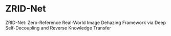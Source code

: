 # ZRID-Net
ZRID-Net: Zero-Reference Real-World Image  Dehazing Framework via Deep Self-Decoupling and  Reverse Knowledge Transfer
